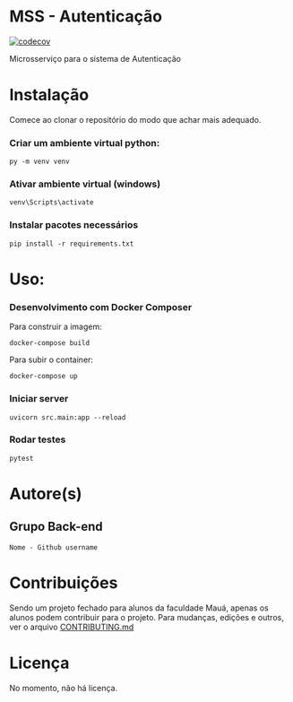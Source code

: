 # MSS - Autenticação
[![codecov](https://codecov.io/gh/Maua-Dev/back_fastAPI_template/branch/main/graph/badge.svg?token=M16VBNGBR3)](https://app.codecov.io/gh/Maua-Dev/mss_autenticacao)

Microsserviço para o sistema de Autenticação


# Instalação

Comece ao clonar o repositório do modo que achar mais adequado.

### Criar um ambiente virtual python:
    py -m venv venv

### Ativar ambiente virtual (windows)
    venv\Scripts\activate

### Instalar pacotes necessários
    pip install -r requirements.txt

# Uso:

### Desenvolvimento com Docker Composer

Para construir a imagem:
    
    docker-compose build

Para subir o container:

    docker-compose up

### Iniciar server

    uvicorn src.main:app --reload

### Rodar testes

    pytest

# Autore(s)
## Grupo Back-end

    Nome - Github username
# Contribuições
Sendo um projeto fechado para alunos da faculdade Mauá, apenas os alunos podem contribuir para o projeto. 
Para mudanças, edições e outros, ver o arquivo [CONTRIBUTING.md](./CONTRIBUTING.md)

# Licença
No momento, não há licença. 